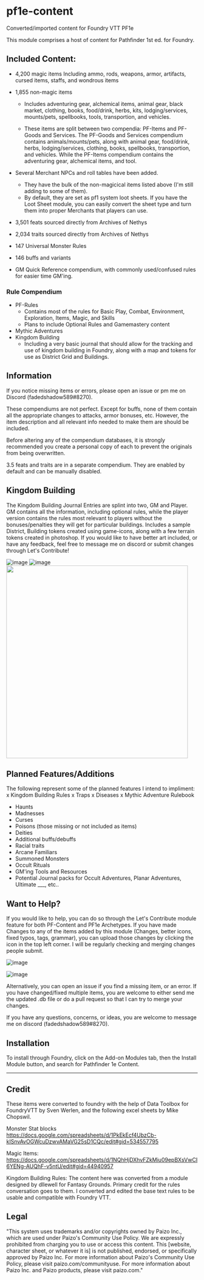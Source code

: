 # pf1e-content

Converted/imported content for Foundry VTT PF1e

This module comprises a host of content for Pathfinder 1st ed. for Foundry.

## Included Content:

- 4,200 magic items
    Including ammo, rods, weapons, armor, artifacts, cursed items, staffs, and wondrous items

- 1,855 non-magic items
    - Includes adventuring gear, alchemical items, animal gear, black market, clothing, books, food/drink, herbs, kits, lodging/services, mounts/pets, spellbooks, tools, transportion, and vehicles.

    - These items are split between two compendia: PF-Items and PF-Goods and Services. The PF-Goods and Services compendium contains animals/mounts/pets, along with animal gear, food/drink, herbs, lodging/services, clothing, books, spellbooks, transportion, and vehicles. While the PF-Items compendium contains the adventuring gear, alchemical items, and tool.

- Several Merchant NPCs and roll tables have been added.
    - They have the bulk of the non-magicical items listed above (I'm still adding to some of them).
    - By default, they are set as pf1 system loot sheets. If you have the Loot Sheet module, you can easily convert the sheet type and turn them into proper Merchants that players can use.

- 3,501 feats sourced directly from Archives of Nethys

- 2,034 traits sourced directly from Archives of Nethys

- 147 Universal Monster Rules

- 146 buffs and variants

- GM Quick Reference compendium, with commonly used/confused rules for easier time GM'ing. 

### Rule Compendium
- PF-Rules
    - Contains most of the rules for Basic Play, Combat, Environment, Exploration, Items, Magic, and Skills
    - Plans to include Optional Rules and Gamemastery content
- Mythic Adventures
- Kingdom Building
    - Including a very basic journal that should allow for the tracking and use of kingdom building in Foundry, along with a map and tokens for use as District Grid and Buildings.

## Information

If you notice missing items or errors, please open an issue or pm me on Discord (fadedshadow589#8270).

These compendiums are not perfect. Except for buffs, none of them contain all the appropriate changes to attacks, armor bonuses, etc. However, the item description and all relevant info needed to make them are should be included.

Before altering any of the compendium databases, it is strongly recommended you create a personal copy of each to prevent the originals from being overwritten.

3.5 feats and traits are in a separate compendium. They are enabled by default and can be manually disabled.


## Kingdom Building

The Kingdom Building Journal Entries are splint into two, GM and Player. GM contains all the information, including optional rules, while the player version contains the rules most relevant to players without the bonuses/penalties they will get for particular buildings.
Includes a sample District, Building tokens created using game-icons, along with a few terrain tokens created in photoshop. If you would like to have better art included, or have any feedback, feel free to message me on discord or submit changes through Let's Contribute! 

![image](https://user-images.githubusercontent.com/48079051/113073993-31b60100-9198-11eb-86d1-290b23d77297.png) ![image](https://user-images.githubusercontent.com/48079051/113073998-337fc480-9198-11eb-9229-6ae23ff12c7b.png)
<img src="https://user-images.githubusercontent.com/48079051/113074059-55794700-9198-11eb-9764-dbd0e99df74e.png" width="478" height="506">


## Planned Features/Additions

The following represent some of the planned features I intend to impliment:
x Kingdom Building Rules
x Traps
x Diseases
x Mythic Adventure Rulebook

- Haunts
- Madnesses
- Curses
- Poisons (those missing or not included as items)
- Deities
- Additional buffs/debuffs
- Racial traits
- Arcane Familiars
- Summoned Monsters
- Occult Rituals
- GM'ing Tools and Resources
- Potential Journal packs for Occult Adventures, Planar Adventures, Ultimate ___, etc..

## Want to Help?
If you would like to help, you can do so through the Let's Contribute module feature for both PF-Content and PF1e Archetypes. If you have made Changes to any of the items added by this module (Changes, better icons, fixed typos, tags, grammar), you can upload those changes by clicking the icon in the top left corner. I will be regularly checking and merging changes people submit.

![image](https://user-images.githubusercontent.com/48079051/112698892-10d07180-8e61-11eb-88c4-273783ea6dad.png)

![image](https://user-images.githubusercontent.com/48079051/112698919-234aab00-8e61-11eb-8930-a697082808fd.png)

Alternatively, you can open an issue if you find a missing item, or an error. If you have changed/fixed multiple items, you are welcome to either send me the updated .db file or do a pull request so that I can try to merge your changes.

If you have any questions, concerns, or ideas, you are welcome to message me on discord (fadedshadow589#8270).

## Installation

To install through Foundry, click on the Add-on Modules tab, then the Install Module button, and search for Pathfinder 1e Content.

----------------
## Credit
These items were converted to foundry with the help of Data Toolbox for FoundryVTT by Sven Werlen, and the following excel sheets by Mike Chopswil.

Monster Stat blocks
https://docs.google.com/spreadsheets/d/1PkEkEcf4UbzCb-kISnvAvOGWcuDzwvAMaVG25sD1CQc/edit#gid=534557795

Magic Items:
https://docs.google.com/spreadsheets/d/1NQhHjDXhvFZkMiu09epBXsVwCI6YENg-AUQhF-v5ntU/edit#gid=44940957


Kingdom Building Rules:
The content here was converted from a module designed by dllewell for Fantasy Grounds. Primary credit for the rules conversation goes to them. I converted and edited the base text rules to be usable and compatible with Foundry VTT. 

## Legal
"This system uses trademarks and/or copyrights owned by Paizo Inc., which are used under Paizo's Community Use Policy. We are expressly prohibited from charging you to use or access this content. This [website, character sheet, or whatever it is] is not published, endorsed, or specifically approved by Paizo Inc. For more information about Paizo's Community Use Policy, please visit paizo.com/communityuse. For more information about Paizo Inc. and Paizo products, please visit paizo.com."
